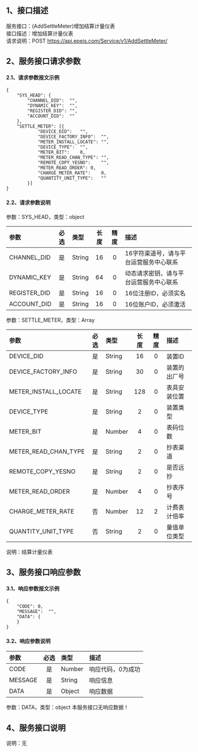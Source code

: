 ## 1、接口描述  
服务接口：(AddSettleMeter)增加结算计量仪表  
接口描述：增加结算计量仪表  
请求说明：POST https://api.epeis.com/Service/v1/AddSettleMeter/  
  
## 2、服务接口请求参数  
#### 2.1、请求参数报文示例  
~~~  
{
	"SYS_HEAD":	{
		"CHANNEL_DID":	"",
		"DYNAMIC_KEY":	"",
		"REGISTER_DID":	"",
		"ACCOUNT_DID":	""
	},
	"SETTLE_METER":	[{
			"DEVICE_DID":	"",
			"DEVICE_FACTORY_INFO":	"",
			"METER_INSTALL_LOCATE":	"",
			"DEVICE_TYPE":	"",
			"METER_BIT":	0,
			"METER_READ_CHAN_TYPE":	"",
			"REMOTE_COPY_YESNO":	"",
			"METER_READ_ORDER":	0,
			"CHARGE_METER_RATE":	0,
			"QUANTITY_UNIT_TYPE":	""
		}]
}  
~~~  
#### 2.2、请求参数说明  
参数：SYS_HEAD，类型：object  
  
| 参数 | 必选 | 类型 | 长度 | 精度 | 描述 |  
| :----------------- | :----: | :-------- | :----: | :----: | :---------------- |  
| CHANNEL_DID | 是 | String | 16 | 0 | 16字符渠道号，请与平台运营服务中心联系 |  
| DYNAMIC_KEY | 是 | String | 64 | 0 | 动态请求密钥，请与平台运营服务中心联系 |  
| REGISTER_DID      |  是  | String   | 16 | 0 | 16位注册ID，必须实名 |  
| ACCOUNT_DID       |  是  | String   | 16 | 0 | 16位账户ID，必须激活 |  
  
参数：SETTLE_METER，类型：Array  
  
| 参数              | 必选 | 类型     | 长度 | 精度 | 描述             |  
| :----------------- | :----: | :-------- | :----: | :----: | :---------------- |  
| DEVICE_DID |  是  | String   | 16 | 0 | 装置ID |  
| DEVICE_FACTORY_INFO |  是  | String   | 30 | 0 | 装置的出厂号 |  
| METER_INSTALL_LOCATE |  是  | String   | 128 | 0 | 表具安装位置 |  
| DEVICE_TYPE |  是  | String   | 2 | 0 | 装置类型 |  
| METER_BIT |  是  | Number   | 4 | 0 | 表码位数 |  
| METER_READ_CHAN_TYPE |  是  | String   | 2 | 0 | 抄表渠道 |  
| REMOTE_COPY_YESNO |  是  | String   | 2 | 0 | 是否远抄 |  
| METER_READ_ORDER |  是  | Number   | 4 | 0 | 抄表序号 |  
| CHARGE_METER_RATE |  否  | Number   | 12 | 2 | 计费表计倍率 |  
| QUANTITY_UNIT_TYPE |  否  | String   | 2 | 0 | 量值单位类型 |  
  
说明：结算计量仪表  
  
## 3、服务接口响应参数  
#### 3.1、响应参数报文示例  
~~~  
{
	"CODE":	0,
	"MESSAGE":	"",
	"DATA":	{
	}
}  
~~~  
#### 3.2、响应参数说明  
  
| 参数              | 必选 | 类型     | 描述             |  
| :----------------- | :----: | :-------- | :---------------- |  
| CODE | 是 | Number | 响应代码，0为成功 |  
| MESSAGE | 是 | String | 响应信息 |  
| DATA | 是 | Object | 响应数据 |  
  
参数：DATA，类型：object 本服务接口无响应数据！  
## 4、服务接口说明  
说明：无  
